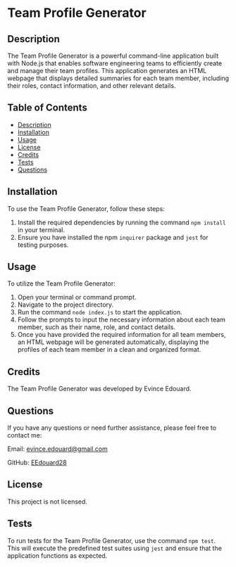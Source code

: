 # Team Profile Generator

## Description

The Team Profile Generator is a powerful command-line application built with Node.js that enables software engineering teams to efficiently create and manage their team profiles. This application generates an HTML webpage that displays detailed summaries for each team member, including their roles, contact information, and other relevant details.

## Table of Contents

- [Description](#description)
- [Installation](#installation)
- [Usage](#usage)
- [License](#license)
- [Credits](#credits)
- [Tests](#tests)
- [Questions](#questions)

## Installation

To use the Team Profile Generator, follow these steps:

1. Install the required dependencies by running the command `npm install` in your terminal.
2. Ensure you have installed the npm `inquirer` package and `jest` for testing purposes.

## Usage

To utilize the Team Profile Generator:

1. Open your terminal or command prompt.
2. Navigate to the project directory.
3. Run the command `node index.js` to start the application.
4. Follow the prompts to input the necessary information about each team member, such as their name, role, and contact details.
5. Once you have provided the required information for all team members, an HTML webpage will be generated automatically, displaying the profiles of each team member in a clean and organized format.

## Credits

The Team Profile Generator was developed by Evince Edouard.

## Questions

If you have any questions or need further assistance, please feel free to contact me:

Email: evince.edouard@gmail.com

GitHub: [EEdouard28](http://github.com/EEdouard28)

## License

This project is not licensed.

## Tests

To run tests for the Team Profile Generator, use the command `npm test`. This will execute the predefined test suites using `jest` and ensure that the application functions as expected.